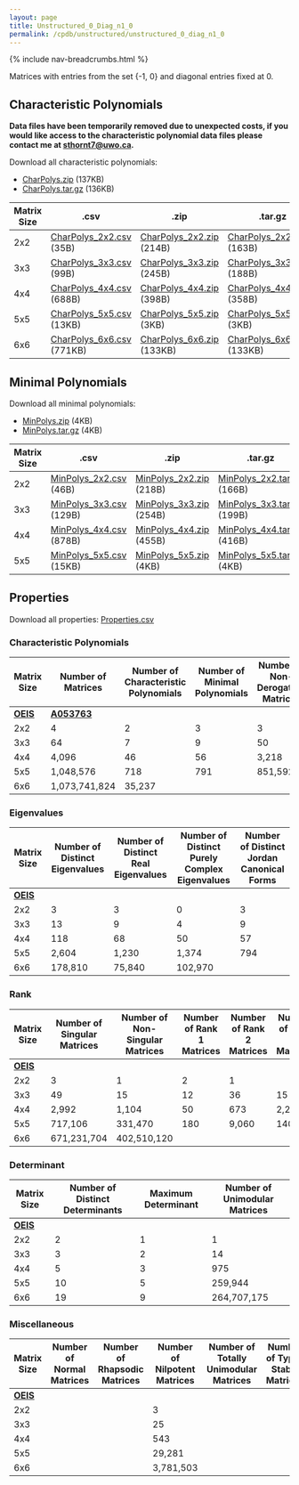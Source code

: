 ```yaml
---
layout: page
title: Unstructured_0_Diag_n1_0
permalink: /cpdb/unstructured/unstructured_0_diag_n1_0
---
```


{% include nav-breadcrumbs.html %}

Matrices with entries from the set {-1, 0} and diagonal entries fixed at 0.

## Characteristic Polynomials

__Data files have been temporarily removed due to unexpected costs, if you would like access to the characteristic polynomial data files please contact me at <a href="mailto:sthornt7@uwo.ca">sthornt7@uwo.ca</a>.__

Download all characteristic polynomials:
- <a href="http://cpdb.bohemianmatrices.com/Unstructured/Unstructured_0_Diag_n1_0/Data/CharPolys.zip">CharPolys.zip</a> (137KB)
- <a href="http://cpdb.bohemianmatrices.com/Unstructured/Unstructured_0_Diag_n1_0/Data/CharPolys.tar.gz">CharPolys.tar.gz</a> (136KB)

| Matrix Size | .csv | .zip | .tar.gz |
| --- | --- | --- | --- |
| 2x2 | <a href="http://cpdb.bohemianmatrices.com/Unstructured/Unstructured_0_Diag_n1_0/Data/CharPolys_2x2.csv">CharPolys_2x2.csv</a> (35B)| <a href="http://cpdb.bohemianmatrices.com/Unstructured/Unstructured_0_Diag_n1_0/Data/CharPolys_2x2.zip">CharPolys_2x2.zip</a> (214B)| <a href="http://cpdb.bohemianmatrices.com/Unstructured/Unstructured_0_Diag_n1_0/Data/CharPolys_2x2.tar.gz">CharPolys_2x2.tar.gz</a> (163B) |
| 3x3 | <a href="http://cpdb.bohemianmatrices.com/Unstructured/Unstructured_0_Diag_n1_0/Data/CharPolys_3x3.csv">CharPolys_3x3.csv</a> (99B)| <a href="http://cpdb.bohemianmatrices.com/Unstructured/Unstructured_0_Diag_n1_0/Data/CharPolys_3x3.zip">CharPolys_3x3.zip</a> (245B)| <a href="http://cpdb.bohemianmatrices.com/Unstructured/Unstructured_0_Diag_n1_0/Data/CharPolys_3x3.tar.gz">CharPolys_3x3.tar.gz</a> (188B) |
| 4x4 | <a href="http://cpdb.bohemianmatrices.com/Unstructured/Unstructured_0_Diag_n1_0/Data/CharPolys_4x4.csv">CharPolys_4x4.csv</a> (688B)| <a href="http://cpdb.bohemianmatrices.com/Unstructured/Unstructured_0_Diag_n1_0/Data/CharPolys_4x4.zip">CharPolys_4x4.zip</a> (398B)| <a href="http://cpdb.bohemianmatrices.com/Unstructured/Unstructured_0_Diag_n1_0/Data/CharPolys_4x4.tar.gz">CharPolys_4x4.tar.gz</a> (358B) |
| 5x5 | <a href="http://cpdb.bohemianmatrices.com/Unstructured/Unstructured_0_Diag_n1_0/Data/CharPolys_5x5.csv">CharPolys_5x5.csv</a> (13KB)| <a href="http://cpdb.bohemianmatrices.com/Unstructured/Unstructured_0_Diag_n1_0/Data/CharPolys_5x5.zip">CharPolys_5x5.zip</a> (3KB)| <a href="http://cpdb.bohemianmatrices.com/Unstructured/Unstructured_0_Diag_n1_0/Data/CharPolys_5x5.tar.gz">CharPolys_5x5.tar.gz</a> (3KB) |
| 6x6 | <a href="http://cpdb.bohemianmatrices.com/Unstructured/Unstructured_0_Diag_n1_0/Data/CharPolys_6x6.csv">CharPolys_6x6.csv</a> (771KB)| <a href="http://cpdb.bohemianmatrices.com/Unstructured/Unstructured_0_Diag_n1_0/Data/CharPolys_6x6.zip">CharPolys_6x6.zip</a> (133KB)| <a href="http://cpdb.bohemianmatrices.com/Unstructured/Unstructured_0_Diag_n1_0/Data/CharPolys_6x6.tar.gz">CharPolys_6x6.tar.gz</a> (133KB) |

## Minimal Polynomials

Download all minimal polynomials:
- <a href="http://cpdb.bohemianmatrices.com/Unstructured/Unstructured_0_Diag_n1_0/Data/MinPolys.zip">MinPolys.zip</a> (4KB)
- <a href="http://cpdb.bohemianmatrices.com/Unstructured/Unstructured_0_Diag_n1_0/Data/MinPolys.tar.gz">MinPolys.tar.gz</a> (4KB)

| Matrix Size | .csv | .zip | .tar.gz |
| --- | --- | --- | --- |
| 2x2 | <a href="http://cpdb.bohemianmatrices.com/Unstructured/Unstructured_0_Diag_n1_0/Data/MinPolys_2x2.csv">MinPolys_2x2.csv</a> (46B)| <a href="http://cpdb.bohemianmatrices.com/Unstructured/Unstructured_0_Diag_n1_0/Data/MinPolys_2x2.zip">MinPolys_2x2.zip</a> (218B)| <a href="http://cpdb.bohemianmatrices.com/Unstructured/Unstructured_0_Diag_n1_0/Data/MinPolys_2x2.tar.gz">MinPolys_2x2.tar.gz</a> (166B) |
| 3x3 | <a href="http://cpdb.bohemianmatrices.com/Unstructured/Unstructured_0_Diag_n1_0/Data/MinPolys_3x3.csv">MinPolys_3x3.csv</a> (129B)| <a href="http://cpdb.bohemianmatrices.com/Unstructured/Unstructured_0_Diag_n1_0/Data/MinPolys_3x3.zip">MinPolys_3x3.zip</a> (254B)| <a href="http://cpdb.bohemianmatrices.com/Unstructured/Unstructured_0_Diag_n1_0/Data/MinPolys_3x3.tar.gz">MinPolys_3x3.tar.gz</a> (199B) |
| 4x4 | <a href="http://cpdb.bohemianmatrices.com/Unstructured/Unstructured_0_Diag_n1_0/Data/MinPolys_4x4.csv">MinPolys_4x4.csv</a> (878B)| <a href="http://cpdb.bohemianmatrices.com/Unstructured/Unstructured_0_Diag_n1_0/Data/MinPolys_4x4.zip">MinPolys_4x4.zip</a> (455B)| <a href="http://cpdb.bohemianmatrices.com/Unstructured/Unstructured_0_Diag_n1_0/Data/MinPolys_4x4.tar.gz">MinPolys_4x4.tar.gz</a> (416B) |
| 5x5 | <a href="http://cpdb.bohemianmatrices.com/Unstructured/Unstructured_0_Diag_n1_0/Data/MinPolys_5x5.csv">MinPolys_5x5.csv</a> (15KB)| <a href="http://cpdb.bohemianmatrices.com/Unstructured/Unstructured_0_Diag_n1_0/Data/MinPolys_5x5.zip">MinPolys_5x5.zip</a> (4KB)| <a href="http://cpdb.bohemianmatrices.com/Unstructured/Unstructured_0_Diag_n1_0/Data/MinPolys_5x5.tar.gz">MinPolys_5x5.tar.gz</a> (4KB) |



## Properties

Download all properties: <a href="http://cpdb.bohemianmatrices.com/Unstructured/Unstructured_0_Diag_n1_0/Properties.csv">Properties.csv</a>

### Characteristic Polynomials

| Matrix Size | Number of Matrices | Number of Characteristic Polynomials | Number of Minimal Polynomials | Number of Non-Derogatory Matrices | Maximum Characteristic Height |
| --- | --- | --- | --- | --- | --- |
| [__OEIS__](https://oeis.org/) | [__A053763__](https://oeis.org/A053763) | | | | |
| 2x2 | 4 | 2 | 3 | 3 | 1 |
| 3x3 | 64 | 7 | 9 | 50 | 3 |
| 4x4 | 4,096 | 46 | 56 | 3,218 | 8 |
| 5x5 | 1,048,576 | 718 | 791 | 851,592 | 20 |
| 6x6 | 1,073,741,824 | 35,237 | | | 45 |

### Eigenvalues

| Matrix Size | Number of Distinct Eigenvalues | Number of Distinct Real Eigenvalues | Number of Distinct Purely Complex Eigenvalues | Number of Distinct Jordan Canonical Forms |
| --- | --- | --- | --- | --- |
| [__OEIS__](https://oeis.org/) | | | | |
| 2x2 | 3 | 3 | 0 | 3 |
| 3x3 | 13 | 9 | 4 | 9 |
| 4x4 | 118 | 68 | 50 | 57 |
| 5x5 | 2,604 | 1,230 | 1,374 | 794 |
| 6x6 | 178,810 | 75,840 | 102,970 | |

### Rank

| Matrix Size | Number of Singular Matrices | Number of Non-Singular Matrices | Number of Rank 1 Matrices | Number of Rank 2 Matrices | Number of Rank 3 Matrices | Number of Rank 4 Matrices | Number of Rank 5 Matrices | Number of Rank 6 Matrices |
| --- | --- | --- | --- | --- | --- | --- | --- | --- |
| [__OEIS__](https://oeis.org/) | | | | | | | | |
| 2x2 | 3 | 1 | 2 | 1 | | | | |
| 3x3 | 49 | 15 | 12 | 36 | 15 | | | |
| 4x4 | 2,992 | 1,104 | 50 | 673 | 2,268 | 1,104 | | |
| 5x5 | 717,106 | 331,470 | 180 | 9,060 | 140,325 | 567,540 | 331,470 | |
| 6x6 | 671,231,704 | 402,510,120 | | | | | | |

### Determinant

| Matrix Size | Number of Distinct Determinants | Maximum Determinant | Number of Unimodular Matrices |
| --- | --- | --- | --- |
| [__OEIS__](https://oeis.org/) | | | |
| 2x2 | 2 | 1 | 1 |
| 3x3 | 3 | 2 | 14 |
| 4x4 | 5 | 3 | 975 |
| 5x5 | 10 | 5 | 259,944 |
| 6x6 | 19 | 9 | 264,707,175 |

### Miscellaneous

| Matrix Size | Number of Normal Matrices | Number of Rhapsodic Matrices | Number of Nilpotent Matrices | Number of Totally Unimodular Matrices | Number of Type I Stable Matrices | Number of Type II Stable Matrices |
| --- | --- | --- | --- | --- | --- | --- |
| [__OEIS__](https://oeis.org/) | | | | | | |
| 2x2 | | | 3 | | | |
| 3x3 | | | 25 | | | |
| 4x4 | | | 543 | | | |
| 5x5 | | | 29,281 | | | |
| 6x6 | | | 3,781,503 | | | |
